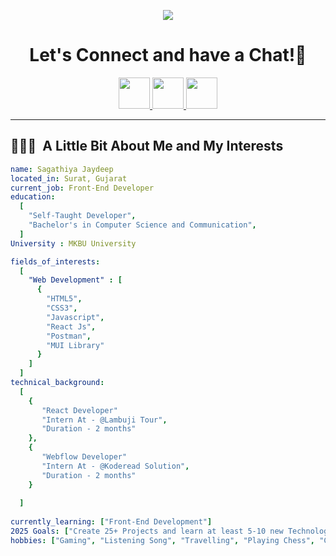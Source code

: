 <p align="center">
  <img src="https://capsule-render.vercel.app/api?type=waving&height=100&color=gradient&text=To%20Kese%20he%20Aap%20Log%20!!&textBg=false&descAlignY=69&descAlign=61&reversal=true&fontAlignY=43&fontAlign=51&fontSize=55&section=header" />
</p>

<h1 align="center">
  Let's Connect and have a Chat!💬
</h1>

<p align="center">
<a href="https://www.linkedin.com/in/sagathiya-jaydeep/">
  <img height="50" src="https://user-images.githubusercontent.com/46517096/166973395-19676cd8-f8ec-4abf-83ff-da8243505b82.png"/>
</a>
<a href="https://twitter.com/sagathiya-jaydeep">
  <img height="50" src="https://user-images.githubusercontent.com/46517096/166974271-91dfa250-d70b-4cb9-8707-f1bda1b708c3.png"/>
</a>
<a href="https://www.instagram.com/http__jakaas/">
  <img height="50" src="https://user-images.githubusercontent.com/46517096/166974368-9798f39f-1f46-499c-b14e-81f0a3f83a06.png"/>
</a>
</p>


---

<h2> 👨🏻‍💻 &nbsp;A Little Bit About Me and My Interests</h2>

```yaml
name: Sagathiya Jaydeep
located_in: Surat, Gujarat
current_job: Front-End Developer
education:
  [
    "Self-Taught Developer",
    "Bachelor's in Computer Science and Communication",
  ]
University : MKBU University

fields_of_interests:
  [
    "Web Development" : [
      {
        "HTML5",
        "CSS3",
        "Javascript",
        "React Js",
        "Postman",
        "MUI Library"
      }
    ]
  ]
technical_background:
  [
    {
       "React Developer"
       "Intern At - @Lambuji Tour",
       "Duration - 2 months"
    },
    {
       "Webflow Developer"
       "Intern At - @Koderead Solution",
       "Duration - 2 months"
    }
   
  ]
  
currently_learning: ["Front-End Development"]
2025 Goals: ["Create 25+ Projects and learn at least 5-10 new Technologies."]
hobbies: ["Gaming", "Listening Song", "Travelling", "Playing Chess", "Comedy"]
```
  

  


